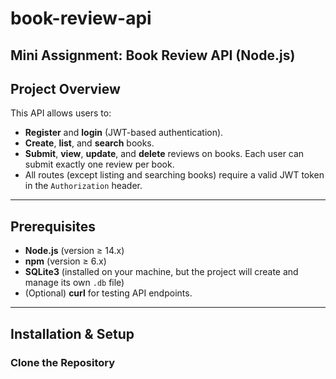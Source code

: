 # book-review-api
Mini Assignment: Book Review API (Node.js) 
---

## Project Overview
This API allows users to:

- **Register** and **login** (JWT-based authentication).
- **Create**, **list**, and **search** books.
- **Submit**, **view**, **update**, and **delete** reviews on books. Each user can submit exactly one review per book.
- All routes (except listing and searching books) require a valid JWT token in the `Authorization` header.
---

## Prerequisites

- **Node.js** (version ≥ 14.x)
- **npm** (version ≥ 6.x)
- **SQLite3** (installed on your machine, but the project will create and manage its own `.db` file)
- (Optional) **curl** for testing API endpoints.

---
## Installation & Setup
### Clone the Repository
